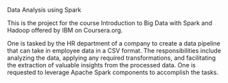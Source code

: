 Data Analysis using Spark

This is the project for the course Introduction to Big Data with Spark and Hadoop offered by IBM on Coursera.org. 

One is tasked by the HR department of a company to create a data pipeline that can take in employee data in a CSV format. The responsibilities include analyzing the data, applying any required transformations, and facilitating the extraction of valuable insights from the processed data. One is requested to leverage Apache Spark components to accomplish the tasks.
